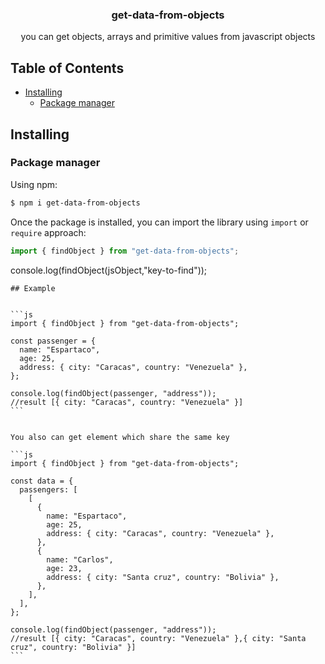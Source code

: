 <h3 align="center">
  get-data-from-objects
   <br>
</h3>

<p align="center">you can get objects, arrays and primitive values from javascript objects</p>

## Table of Contents

- [Installing](#installing)
  - [Package manager](#package-manager)

## Installing

### Package manager

Using npm:

```bash
$ npm i get-data-from-objects
```

Once the package is installed, you can import the library using `import` or `require` approach:

```js
import { findObject } from "get-data-from-objects";
```

console.log(findObject(jsObject,"key-to-find"));

````
## Example


```js
import { findObject } from "get-data-from-objects";

const passenger = {
  name: "Espartaco",
  age: 25,
  address: { city: "Caracas", country: "Venezuela" },
};

console.log(findObject(passenger, "address"));
//result [{ city: "Caracas", country: "Venezuela" }]
```


You also can get element which share the same key

```js
import { findObject } from "get-data-from-objects";

const data = {
  passengers: [
    [
      {
        name: "Espartaco",
        age: 25,
        address: { city: "Caracas", country: "Venezuela" },
      },
      {
        name: "Carlos",
        age: 23,
        address: { city: "Santa cruz", country: "Bolivia" },
      },
    ],
  ],
};

console.log(findObject(passenger, "address"));
//result [{ city: "Caracas", country: "Venezuela" },{ city: "Santa cruz", country: "Bolivia" }]
```
````

